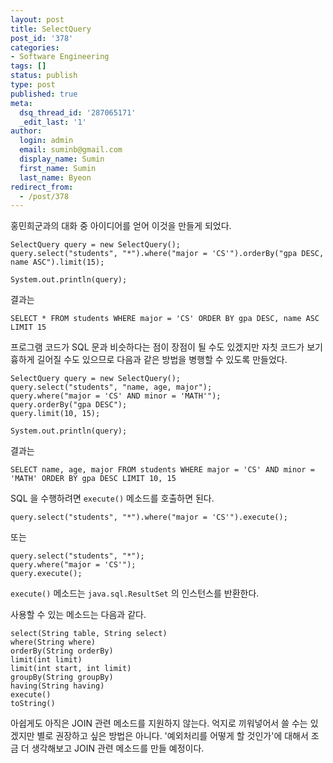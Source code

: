 ```yaml
---
layout: post
title: SelectQuery
post_id: '378'
categories:
- Software Engineering
tags: []
status: publish
type: post
published: true
meta:
  dsq_thread_id: '287065171'
  _edit_last: '1'
author:
  login: admin
  email: suminb@gmail.com
  display_name: Sumin
  first_name: Sumin
  last_name: Byeon
redirect_from:
  - /post/378
---
```

홍민희군과의 대화 중 아이디어를 얻어 이것을 만들게 되었다.

	SelectQuery query = new SelectQuery();
	query.select("students", "*").where("major = 'CS'").orderBy("gpa DESC, name ASC").limit(15);

	System.out.println(query);

결과는

	SELECT * FROM students WHERE major = 'CS' ORDER BY gpa DESC, name ASC LIMIT 15

프로그램 코드가 SQL 문과 비슷하다는 점이 장점이 될 수도 있겠지만 자칫 코드가 보기 흉하게 길어질 수도 있으므로 다음과 같은 방법을 병행할 수 있도록 만들었다.

	SelectQuery query = new SelectQuery();
	query.select("students", "name, age, major");
	query.where("major = 'CS' AND minor = 'MATH'");
	query.orderBy("gpa DESC");
	query.limit(10, 15);

	System.out.println(query);

결과는

	SELECT name, age, major FROM students WHERE major = 'CS' AND minor = 'MATH' ORDER BY gpa DESC LIMIT 10, 15

SQL 을 수행하려면 `execute()` 메소드를 호출하면 된다.

	query.select("students", "*").where("major = 'CS'").execute();

또는

	query.select("students", "*");
	query.where("major = 'CS'");
	query.execute();

`execute()` 메소드는 `java.sql.ResultSet` 의 인스턴스를 반환한다.

사용할 수 있는 메소드는 다음과 같다.

	select(String table, String select)
	where(String where)
	orderBy(String orderBy)
	limit(int limit)
	limit(int start, int limit)
	groupBy(String groupBy)
	having(String having)
	execute()
	toString()

아쉽게도 아직은 JOIN 관련 메소드를 지원하지 않는다. 억지로 끼워넣어서 쓸 수는 있겠지만 별로 권장하고 싶은 방법은 아니다. '예외처리를 어떻게 할 것인가'에 대해서 조금 더 생각해보고 JOIN 관련 메소드를 만들 예정이다.

<!-- 자바, db, database, query -->

